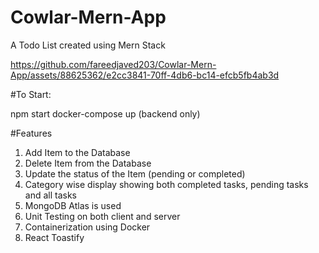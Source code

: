# Cowlar-Mern-App

A Todo List created using Mern Stack

https://github.com/fareedjaved203/Cowlar-Mern-App/assets/88625362/e2cc3841-70ff-4db6-bc14-efcb5fb4ab3d

#To Start:

npm start
docker-compose up (backend only)

#Features

1) Add Item to the Database
2) Delete Item from the Database
3) Update the status of the Item (pending or completed)
4) Category wise display showing both completed tasks, pending tasks and all tasks
5) MongoDB Atlas is used
6) Unit Testing on both client and server
7) Containerization using Docker
8) React Toastify


